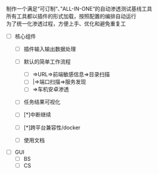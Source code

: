 制作一个满足“可订制“、”ALL-IN-ONE“的自动渗透测试基线工具  
所有工具都以插件的形式加载，按照配置的编排自动运行  
为了统一化渗透过程，方便上手、优化和避免重复工  

- [ ] 核心组件
    - [ ] 插件输入输出数据处理
    - [ ] 默认的简单工作流程
        - [ ] =>URL=>前端敏感信息=>目录扫描
        - [ ] |=>端口扫描=>服务发现
        - [ ] =>车机安卓渗透
    - [ ] 任务结果可视化
    - [ ] [*]中断继续
    - [ ] [*]跨平台兼容性/docker
    - [ ] 使用文档



- [ ] GUI
    - [ ] BS
    - [ ] CS

